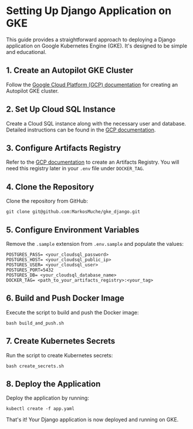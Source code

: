 # Setting Up Django Application on GKE

This guide provides a straightforward approach to deploying a Django application on Google Kubernetes Engine (GKE). It's designed to be simple and educational.

## 1. Create an Autopilot GKE Cluster

Follow the [Google Cloud Platform (GCP) documentation](https://cloud.google.com/kubernetes-engine/docs/how-to/creating-an-autopilot-cluster) for creating an Autopilot GKE cluster.

## 2. Set Up Cloud SQL Instance

Create a Cloud SQL instance along with the necessary user and database. Detailed instructions can be found in the [GCP documentation](https://cloud.google.com/sql/docs/postgres/create-instance).

## 3. Configure Artifacts Registry

Refer to the [GCP documentation](https://cloud.google.com/artifact-registry/docs/repositories/create-repos) to create an Artifacts Registry. You will need this registry later in your `.env` file under `DOCKER_TAG`.

## 4. Clone the Repository

Clone the repository from GitHub:

```
git clone git@github.com:MarkosMuche/gke_django.git
```

## 5. Configure Environment Variables

Remove the `.sample` extension from `.env.sample` and populate the values:

```
POSTGRES_PASS= <your_cloudsql_password>
POSTGRES_HOST= <your_cloudsql_public_ip>
POSTGRES_USER= <your_cloudsql_user>
POSTGRES_PORT=5432
POSTGRES_DB= <your_cloudsql_database_name>
DOCKER_TAG= <path_to_your_artifacts_registry>:<your_tag>
```

## 6. Build and Push Docker Image

Execute the script to build and push the Docker image:

```
bash build_and_push.sh
```

## 7. Create Kubernetes Secrets

Run the script to create Kubernetes secrets:

```
bash create_secrets.sh
```

## 8. Deploy the Application

Deploy the application by running:

```
kubectl create -f app.yaml
```

That's it! Your Django application is now deployed and running on GKE.
